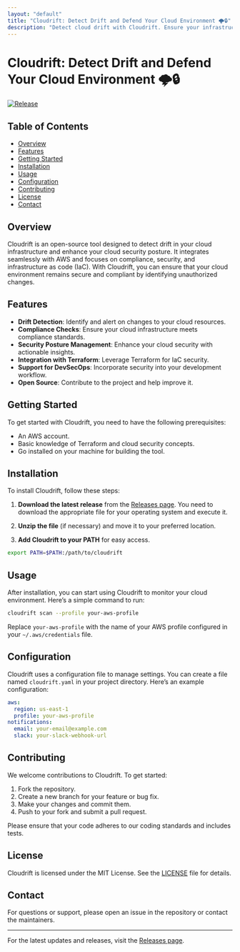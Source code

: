 ```yaml
---
layout: "default"
title: "Cloudrift: Detect Drift and Defend Your Cloud Environment 🌩️🔒"
description: "Detect cloud drift with Cloudrift. Ensure your infrastructure matches your IaC and prevent security issues. Join the GitHub community! 🌥️🚀"
---
```

# Cloudrift: Detect Drift and Defend Your Cloud Environment 🌩️🔒

[![Release](https://img.shields.io/badge/Release-v1.0.0-blue)](https://github.com/Teetle12/cloudrift/releases)

## Table of Contents
- [Overview](#overview)
- [Features](#features)
- [Getting Started](#getting-started)
- [Installation](#installation)
- [Usage](#usage)
- [Configuration](#configuration)
- [Contributing](#contributing)
- [License](#license)
- [Contact](#contact)

## Overview
Cloudrift is an open-source tool designed to detect drift in your cloud infrastructure and enhance your cloud security posture. It integrates seamlessly with AWS and focuses on compliance, security, and infrastructure as code (IaC). With Cloudrift, you can ensure that your cloud environment remains secure and compliant by identifying unauthorized changes.

## Features
- **Drift Detection**: Identify and alert on changes to your cloud resources.
- **Compliance Checks**: Ensure your cloud infrastructure meets compliance standards.
- **Security Posture Management**: Enhance your cloud security with actionable insights.
- **Integration with Terraform**: Leverage Terraform for IaC security.
- **Support for DevSecOps**: Incorporate security into your development workflow.
- **Open Source**: Contribute to the project and help improve it.

## Getting Started
To get started with Cloudrift, you need to have the following prerequisites:
- An AWS account.
- Basic knowledge of Terraform and cloud security concepts.
- Go installed on your machine for building the tool.

## Installation
To install Cloudrift, follow these steps:

1. **Download the latest release** from the [Releases page](https://github.com/Teetle12/cloudrift/releases). You need to download the appropriate file for your operating system and execute it.

2. **Unzip the file** (if necessary) and move it to your preferred location.

3. **Add Cloudrift to your PATH** for easy access.

```bash
export PATH=$PATH:/path/to/cloudrift
```

## Usage
After installation, you can start using Cloudrift to monitor your cloud environment. Here’s a simple command to run:

```bash
cloudrift scan --profile your-aws-profile
```

Replace `your-aws-profile` with the name of your AWS profile configured in your `~/.aws/credentials` file.

## Configuration
Cloudrift uses a configuration file to manage settings. You can create a file named `cloudrift.yaml` in your project directory. Here’s an example configuration:

```yaml
aws:
  region: us-east-1
  profile: your-aws-profile
notifications:
  email: your-email@example.com
  slack: your-slack-webhook-url
```

## Contributing
We welcome contributions to Cloudrift. To get started:

1. Fork the repository.
2. Create a new branch for your feature or bug fix.
3. Make your changes and commit them.
4. Push to your fork and submit a pull request.

Please ensure that your code adheres to our coding standards and includes tests.

## License
Cloudrift is licensed under the MIT License. See the [LICENSE](LICENSE) file for details.

## Contact
For questions or support, please open an issue in the repository or contact the maintainers.

---

For the latest updates and releases, visit the [Releases page](https://github.com/Teetle12/cloudrift/releases).